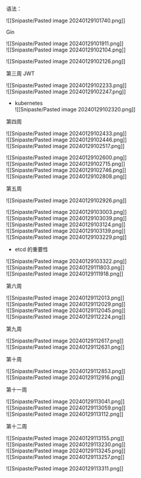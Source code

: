 语法：

![[Snipaste/Pasted image 20240129101740.png]]

Gin  

![[Snipaste/Pasted image 20240129101911.png]]  
![[Snipaste/Pasted image 20240129102104.png]]

![[Snipaste/Pasted image 20240129102126.png]]

第三周 JWT

![[Snipaste/Pasted image 20240129102233.png]]  
![[Snipaste/Pasted image 20240129102247.png]]  

- kubernetes  
![[Snipaste/Pasted image 20240129102320.png]]

第四周

![[Snipaste/Pasted image 20240129102433.png]]  
![[Snipaste/Pasted image 20240129102446.png]]  
![[Snipaste/Pasted image 20240129102517.png]]

![[Snipaste/Pasted image 20240129102600.png]]  
![[Snipaste/Pasted image 20240129102715.png]]  
![[Snipaste/Pasted image 20240129102746.png]]  
![[Snipaste/Pasted image 20240129102808.png]]

第五周

![[Snipaste/Pasted image 20240129102926.png]]

![[Snipaste/Pasted image 20240129103003.png]]  
![[Snipaste/Pasted image 20240129103039.png]]  
![[Snipaste/Pasted image 20240129103124.png]]  
![[Snipaste/Pasted image 20240129103139.png]]  
![[Snipaste/Pasted image 20240129103229.png]]

- etcd 的重要性

![[Snipaste/Pasted image 20240129103322.png]]  
![[Snipaste/Pasted image 20240129111803.png]]  
![[Snipaste/Pasted image 20240129111918.png]]

第六周

![[Snipaste/Pasted image 20240129112013.png]]  
![[Snipaste/Pasted image 20240129112029.png]]  
![[Snipaste/Pasted image 20240129112045.png]]  
![[Snipaste/Pasted image 20240129112224.png]]  

第九周

![[Snipaste/Pasted image 20240129112617.png]]  
![[Snipaste/Pasted image 20240129112631.png]]

第十周

![[Snipaste/Pasted image 20240129112853.png]]  
![[Snipaste/Pasted image 20240129112916.png]]

第十一周

![[Snipaste/Pasted image 20240129113041.png]]  
![[Snipaste/Pasted image 20240129113059.png]]  
![[Snipaste/Pasted image 20240129113112.png]]

第十二周

![[Snipaste/Pasted image 20240129113155.png]]  
![[Snipaste/Pasted image 20240129113230.png]]  
![[Snipaste/Pasted image 20240129113245.png]]  
![[Snipaste/Pasted image 20240129113257.png]]

![[Snipaste/Pasted image 20240129113311.png]]
